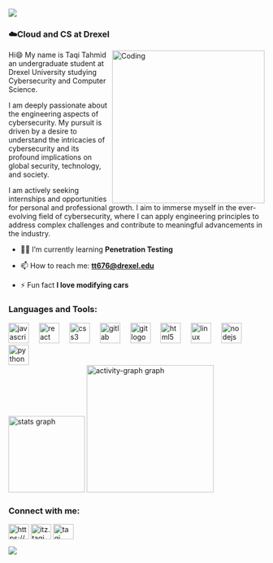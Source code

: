 <h1 align="left"> <img src="https://readme-typing-svg.herokuapp.com?font=Consolas&weight=650&size=30&duration=4000&pause=1000&color=28DEF7&multiline=true&random=false&width=435&lines=%F0%9F%95%B5%EF%B8%8F%E2%80%8D%E2%99%82%EF%B8%8FTaqi+Tahmid" </h1>
<h3 align="left">☁️Cloud and CS at Drexel</h3>
<img align="right" alt="Coding" width="300" src="https://hellofuture.orange.com/app/uploads/2021/04/home-HF_GA-1920x1080-CYBERSECU.gif">

Hi😄 My name is Taqi Tahmid an undergraduate student at Drexel University studying Cybersecurity and Computer Science. 

I am deeply passionate about the engineering aspects of cybersecurity. My pursuit is driven by a desire to understand the intricacies of cybersecurity and its profound implications on global security, technology, and society.

I am actively seeking internships and opportunities for personal and professional growth. I aim to immerse myself in the ever-evolving field of cybersecurity, where I can apply engineering principles to address complex challenges and contribute to meaningful advancements in the industry.

- 👨‍💻 I’m currently learning **Penetration Testing**

- 📫 How to reach me: **tt676@drexel.edu**

- ⚡ Fun fact **I love modifying cars**

<h3 align="left">Languages and Tools:</h3>
<div align="left">
  <img src="https://cdn.jsdelivr.net/gh/devicons/devicon/icons/javascript/javascript-original.svg" height="40" alt="javascript logo"  />
  <img width="12" />
  <img src="https://cdn.jsdelivr.net/gh/devicons/devicon/icons/react/react-original.svg" height="40" alt="react logo"  />
  <img width="12" />
  <img src="https://cdn.jsdelivr.net/gh/devicons/devicon/icons/css3/css3-original.svg" height="40" alt="css3 logo"  />
  <img width="12" />
  <img src="https://cdn.jsdelivr.net/gh/devicons/devicon/icons/gitlab/gitlab-original.svg" height="40" alt="gitlab logo"  />
  <img width="12" />
  <img src="https://cdn.jsdelivr.net/gh/devicons/devicon/icons/git/git-original.svg" height="40" alt="git logo"  />
  <img width="12" />
  <img src="https://cdn.jsdelivr.net/gh/devicons/devicon/icons/html5/html5-original.svg" height="40" alt="html5 logo"  />
  <img width="12" />
  <img src="https://cdn.jsdelivr.net/gh/devicons/devicon/icons/linux/linux-original.svg" height="40" alt="linux logo"  />
  <img width="12" />
  <img src="https://cdn.jsdelivr.net/gh/devicons/devicon/icons/nodejs/nodejs-original.svg" height="40" alt="nodejs logo"  />
  <img width="12" />
  <img src="https://cdn.jsdelivr.net/gh/devicons/devicon/icons/python/python-original.svg" height="40" alt="python logo"  />
</div>

<div align="left">
  <img src="https://github-readme-stats.vercel.app/api?username=TaqiT&hide_title=false&hide_rank=false&show_icons=true&include_all_commits=true&count_private=true&disable_animations=false&theme=prussian&locale=en&hide_border=true&order=1" height="150" alt="stats graph"  />
  <img src="https://github-readme-activity-graph.vercel.app/graph?username=TaqiT&radius=16&theme=arctic&area=true&order=5&hide_border=true&hide_title=false" height="250" alt="activity-graph graph"  />
</div>


<h3 align="left">Connect with me:</h3>
<p align="left">
<a href="https://www.linkedin.com/in/taqitahmid/" target="blank"><img align="center" src="https://raw.githubusercontent.com/rahuldkjain/github-profile-readme-generator/master/src/images/icons/Social/linked-in-alt.svg" alt="https://www.linkedin.com/in/taqi-tahmid-46b2b7209/" height="30" width="40" /></a>
<a href="https://instagram.com/itz.taqi" target="blank"><img align="center" src="https://raw.githubusercontent.com/rahuldkjain/github-profile-readme-generator/master/src/images/icons/Social/instagram.svg" alt="itz.taqi" height="30" width="40" /></a>
<a href="https://discord.gg/taqi_." target="blank"><img align="center" src="https://raw.githubusercontent.com/rahuldkjain/github-profile-readme-generator/master/src/images/icons/Social/discord.svg" alt="taqi_." height="30" width="40" /></a>
</p>

[![](https://github-readme-stats.vercel.app/api/pin/?username=Verlias&repo=MelodyMatch-Codefest2024&theme=prussian)](https://github.com/Verlias/MelodyMatch-Codefest2024)


